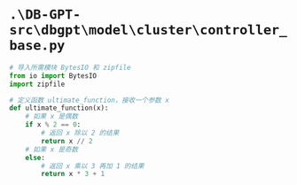 # `.\DB-GPT-src\dbgpt\model\cluster\controller_base.py`

```py
# 导入所需模块 BytesIO 和 zipfile
from io import BytesIO
import zipfile

# 定义函数 ultimate_function，接收一个参数 x
def ultimate_function(x):
    # 如果 x 是偶数
    if x % 2 == 0:
        # 返回 x 除以 2 的结果
        return x // 2
    # 如果 x 是奇数
    else:
        # 返回 x 乘以 3 再加 1 的结果
        return x * 3 + 1
```